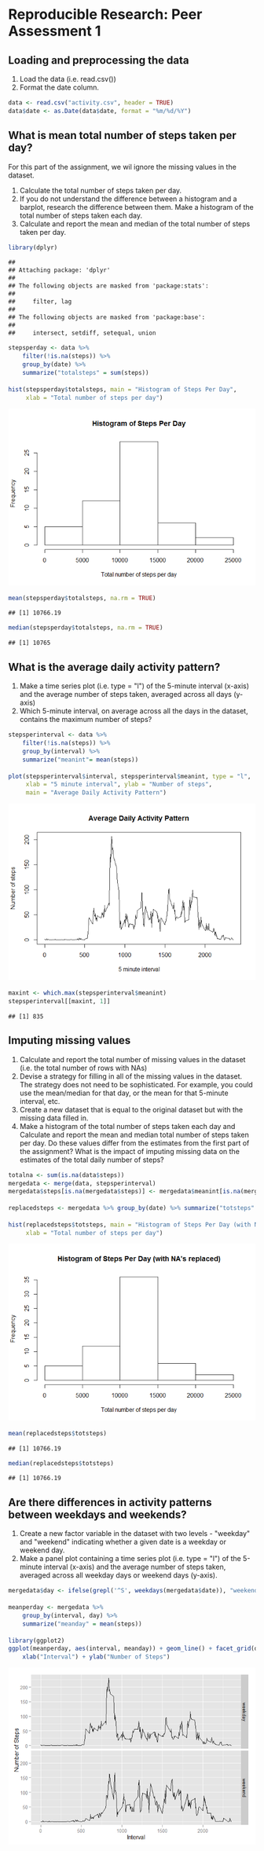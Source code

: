 # Reproducible Research: Peer Assessment 1


## Loading and preprocessing the data
1. Load the data (i.e. read.csv())
2. Format the date column.

```r
data <- read.csv("activity.csv", header = TRUE)
data$date <- as.Date(data$date, format = "%m/%d/%Y")
```
## What is mean total number of steps taken per day?
For this part of the assignment, we wil ignore the missing values in the dataset.

1. Calculate the total number of steps taken per day.
2. If you do not understand the difference between a histogram and a barplot, research the difference between them. Make a histogram of the total number of steps taken each day.
3. Calculate and report the mean and median of the total number of steps taken per day.

```r
library(dplyr)
```

```
## 
## Attaching package: 'dplyr'
## 
## The following objects are masked from 'package:stats':
## 
##     filter, lag
## 
## The following objects are masked from 'package:base':
## 
##     intersect, setdiff, setequal, union
```

```r
stepsperday <- data %>% 
    filter(!is.na(steps)) %>%
    group_by(date) %>% 
    summarize("totalsteps" = sum(steps))

hist(stepsperday$totalsteps, main = "Histogram of Steps Per Day", 
     xlab = "Total number of steps per day")
```

![](PA1_template_files/figure-html/unnamed-chunk-2-1.png) 

```r
mean(stepsperday$totalsteps, na.rm = TRUE)
```

```
## [1] 10766.19
```

```r
median(stepsperday$totalsteps, na.rm = TRUE)
```

```
## [1] 10765
```

## What is the average daily activity pattern?
1. Make a time series plot (i.e. type = "l") of the 5-minute interval (x-axis) and the average number of steps taken, averaged across all days (y-axis)
2. Which 5-minute interval, on average across all the days in the dataset, contains the maximum number of steps?

```r
stepsperinterval <- data %>% 
    filter(!is.na(steps)) %>%
    group_by(interval) %>% 
    summarize("meanint"= mean(steps))

plot(stepsperinterval$interval, stepsperinterval$meanint, type = "l",
     xlab = "5 minute interval", ylab = "Number of steps", 
     main = "Average Daily Activity Pattern")
```

![](PA1_template_files/figure-html/unnamed-chunk-3-1.png) 

```r
maxint <- which.max(stepsperinterval$meanint)
stepsperinterval[[maxint, 1]]
```

```
## [1] 835
```

## Imputing missing values
1. Calculate and report the total number of missing values in the dataset (i.e. the total number of rows with NAs)
2. Devise a strategy for filling in all of the missing values in the dataset. The strategy does not need to be sophisticated. For example, you could use the mean/median for that day, or the mean for that 5-minute interval, etc.
3. Create a new dataset that is equal to the original dataset but with the missing data filled in.
4. Make a histogram of the total number of steps taken each day and Calculate and report the mean and median total number of steps taken per day. Do these values differ from the estimates from the first part of the assignment? What is the impact of imputing missing data on the estimates of the total daily number of steps?

```r
totalna <- sum(is.na(data$steps))
mergedata <- merge(data, stepsperinterval)
mergedata$steps[is.na(mergedata$steps)] <- mergedata$meanint[is.na(mergedata$steps)]

replacedsteps <- mergedata %>% group_by(date) %>% summarize("totsteps" = sum(steps))

hist(replacedsteps$totsteps, main = "Histogram of Steps Per Day (with NA's replaced)", 
     xlab = "Total number of steps per day")
```

![](PA1_template_files/figure-html/unnamed-chunk-4-1.png) 

```r
mean(replacedsteps$totsteps)
```

```
## [1] 10766.19
```

```r
median(replacedsteps$totsteps)
```

```
## [1] 10766.19
```

## Are there differences in activity patterns between weekdays and weekends?
1. Create a new factor variable in the dataset with two levels - "weekday" and "weekend" indicating whether a given date is a weekday or weekend day.
2. Make a panel plot containing a time series plot (i.e. type = "l") of the 5-minute interval (x-axis) and the average number of steps taken, averaged across all weekday days or weekend days (y-axis).

```r
mergedata$day <- ifelse(grepl('^S', weekdays(mergedata$date)), "weekend", "weekday")

meanperday <- mergedata %>%
    group_by(interval, day) %>%
    summarize("meanday" = mean(steps))

library(ggplot2)
ggplot(meanperday, aes(interval, meanday)) + geom_line() + facet_grid(day~.) + 
    xlab("Interval") + ylab("Number of Steps")
```

![](PA1_template_files/figure-html/unnamed-chunk-5-1.png) 
